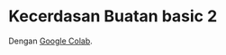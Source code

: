 # Kecerdasan Buatan basic 2

Dengan [Google Colab](https://colab.research.google.com/drive/1ovqni9TabWY3T9bCijHtXd0dh6mNd95d?usp=sharing).
